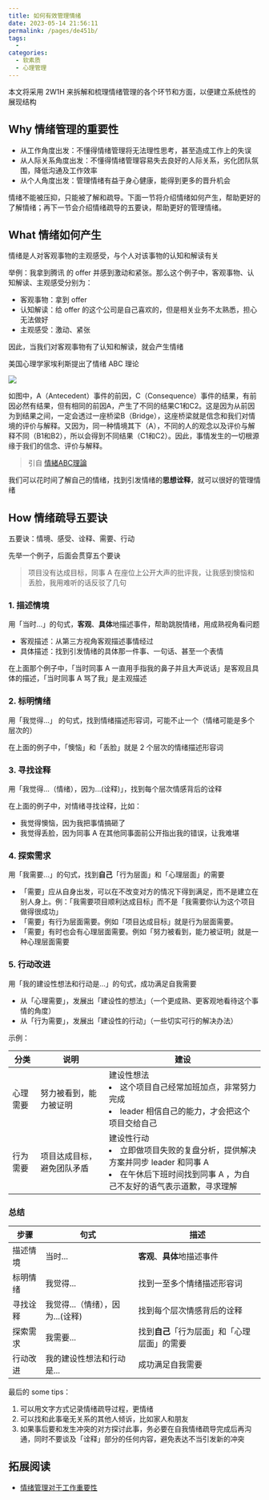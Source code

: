 ```yaml
---
title: 如何有效管理情绪
date: 2023-05-14 21:56:11
permalink: /pages/de451b/
tags: 
  - 
categories: 
  - 软素质
  - 心理管理
---
```


本文将采用 2W1H 来拆解和梳理情绪管理的各个环节和方面，以便建立系统性的展现结构

<!-- more -->

## Why 情绪管理的重要性

- 从工作角度出发：不懂得情绪管理将无法理性思考，甚至造成工作上的失误
- 从人际关系角度出发：不懂得情绪管理容易失去良好的人际关系，劣化团队氛围，降低沟通及工作效率
- 从个人角度出发：管理情绪有益于身心健康，能得到更多的晋升机会

情绪不能被压抑，只能被了解和疏导。下面一节将介绍情绪如何产生，帮助更好的了解情绪；再下一节会介绍情绪疏导的五要诀，帮助更好的管理情绪。

## What 情绪如何产生

情绪是人对客观事物的主观感受，与个人对该事物的认知和解读有关

举例：我拿到腾讯 的 offer 并感到激动和紧张。那么这个例子中，客观事物、认知解读、主观感受分别为：
- 客观事物：拿到 offer
- 认知解读：给 offer 的这个公司是自己喜欢的，但是相关业务不太熟悉，担心无法做好
- 主观感受：激动、紧张

因此，当我们对客观事物有了认知和解读，就会产生情绪

美国心理学家埃利斯提出了情绪 ABC 理论

![](https://wiki.mbalib.com/w/images/b/b4/%E6%83%85%E7%BB%AAABC%E7%90%86%E8%AE%BA.jpg)

如图中，A（Antecedent）事件的前因，C（Consequence）事件的结果，有前因必然有结果，但有相同的前因A，产生了不同的结果C1和C2。这是因为从前因为到结果之间，一定会透过一座桥梁B（Bridge），这座桥梁就是信念和我们对情境的评价与解释。又因为，同一种情境其下（A），不同的人的观念以及评价与解释不同（B1和B2），所以会得到不同结果（C1和C2）。因此，事情发生的一切根源缘于我们的信念、评价与解释。
> 
> 引自 [情緒ABC理論](https://wiki.mbalib.com/zh-tw/%E6%83%85%E7%BB%AAABC%E7%90%86%E8%AE%BA)

我们可以花时间了解自己的情绪，找到引发情绪的**思想诠释**，就可以很好的管理情绪

## How 情绪疏导五要诀

五要诀：情境、感受、诠释、需要、行动

先举一个例子，后面会贯穿五个要诀
> 项目没有达成目标，同事 A 在座位上公开大声的批评我，让我感到懊恼和丢脸，我用难听的话反驳了几句

### 1. 描述情境

用「当时...」的句式，**客观**、**具体**地描述事件，帮助跳脱情绪，用成熟视角看问题

- 客观描述：从第三方视角客观描述事情经过
- 具体描述：找到引发情绪的具体那一件事、一句话、甚至一个表情

在上面那个例子中，「当时同事 A 一直用手指我的鼻子并且大声说话」是客观且具体的描述，「当时同事 A 骂了我」是主观描述

###  2. 标明情绪

用「我觉得...」 的句式，找到情绪描述形容词，可能不止一个（情绪可能是多个层次的）

在上面的例子中，「懊恼」和「丢脸」就是 2 个层次的情绪描述形容词

### 3. 寻找诠释

用「我觉得...（情绪），因为...(诠释)」，找到每个层次情感背后的诠释

在上面的例子中，对情绪寻找诠释，比如：
- 我觉得懊恼，因为我把事情搞砸了
- 我觉得丢脸，因为同事 A 在其他同事面前公开指出我的错误，让我难堪

### 4. 探索需求

用「我需要...」的句式，找到**自己**「行为层面」和「心理层面」的需要

- 「需要」应从自身出发，可以在不改变对方的情况下得到满足，而不是建立在别人身上。例：「我需要项目顺利达成目标」而不是「我需要你认为这个项目做得很成功」
- 「需要」有行为层面需要。例如「项目达成目标」就是行为层面需要。
- 「需要」有时也会有心理层面需要。例如「努力被看到，能力被证明」就是一种心理层面需要

### 5. 行动改进

用「我的建设性想法和行动是...」的句式，成功满足自我需要

- 从「心理需要」，发展出「建设性的想法」（一个更成熟、更客观地看待这个事情的角度）
- 从「行为需要」，发展出「建设性的行动」（一些切实可行的解决办法）

示例：

| 分类 |  说明 | 建设 |
| --- | --- | --- |
|  心理需要 | 努力被看到，能力被证明 | 建设性想法 <li>这个项目自己经常加班加点，非常努力完成</li> <li> leader 相信自己的能力，才会把这个项目交给自己</li> |
|  行为需要 |  项目达成目标，避免团队矛盾 |  建设性行动 <br/> <li>立即做项目失败的复盘分析，提供解决方案并同步 leader 和同事 A </li> <li>在午休后下班时间找到同事 A ，为自己不友好的语气表示道歉，寻求理解 </li> |

### 总结

| 步骤 |  句式 | 描述 |
| --- | --- | --- |
|  描述情境 |  当时... |  **客观**、**具体**地描述事件 |
|  标明情绪 | 我觉得...  |  找到一至多个情绪描述形容词 |
|  寻找诠释 | 我觉得...（情绪），因为...(诠释)  |  找到每个层次情感背后的诠释 |
| 探索需求 |   我需要... | 找到**自己**「行为层面」和「心理层面」的需要  |
|  行动改进 |  我的建设性想法和行动是... |  成功满足自我需要 |


最后的 some tips：
1. 可以用文字方式记录情绪疏导过程，更情绪
2. 可以找和此事毫无关系的其他人倾诉，比如家人和朋友
3. 如果事后要和发生冲突的对方探讨此事，务必要在自我情绪疏导完成后再沟通，同时不要谈及「诠释」部分的任何内容，避免表达不当引发新的冲突

## 拓展阅读

- [情绪管理对于工作重要性](http://www.project-oa.com/technology/591.html)
